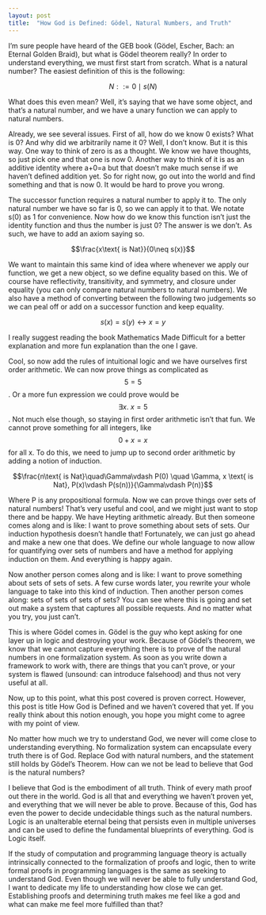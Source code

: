 ```yaml
---
layout: post
title:  "How God is Defined: Gödel, Natural Numbers, and Truth"
---
```

I’m sure people have heard of the GEB book (Gödel, Escher, Bach: an Eternal Golden Braid), but what is Gödel theorem really? In order to understand everything, we must first start from scratch. What is a natural number? The easiest definition of this is the following:

$$N ::= 0\mid s(N)$$

What does this even mean? Well, it’s saying that we have some object, and that’s a natural number, and we have a unary function we can apply to natural numbers.

Already, we see several issues. First of all, how do we know 0 exists? What is 0? And why did we arbitrarily name it 0? Well, I don’t know. But it is this way. One way to think of zero is as a thought. We know we have thoughts, so just pick one and that one is now 0. Another way to think of it is as an additive identity where a+0=a but that doesn’t make much sense if we haven’t defined addition yet. So for right now, go out into the world and find something and that is now 0. It would be hard to prove you wrong.

The successor function requires a natural number to apply it to. The only natural number we have so far is 0, so we can apply it to that. We notate s(0) as 1 for convenience. Now how do we know this function isn’t just the identity function and thus the number is just 0? The answer is we don’t. As such, we have to add an axiom saying so.

$$\frac{x\text{ is Nat}}{0\neq s(x)}$$

We want to maintain this same kind of idea where whenever we apply our function, we get a new object, so we define equality based on this. We of course have reflectivity, transitivity, and symmetry, and closure under equality (you can only compare natural numbers to natural numbers). We also have a method of converting between the following two judgements so we can peal off or add on a successor function and keep equality.

$$s(x)=s(y) \longleftrightarrow x=y$$

I really suggest reading the book Mathematics Made Difficult for a better explanation and more fun explanation than the one I gave.

Cool, so now add the rules of intuitional logic and we have ourselves first order arithmetic. We can now prove things as complicated as $$5=5$$. Or a more fun expression we could prove would be $$\exists x.\ x=5$$. Not much else though, so staying in first order arithmetic isn’t that fun. We cannot prove something for all integers, like $$0+x=x$$ for all x. To do this, we need to jump up to second order arithmetic by adding a notion of induction.

$$\frac{n\text{ is Nat}\quad\Gamma\vdash P(0) \quad \Gamma, x \text{ is Nat}, P(x)\vdash P(s(n))}{\Gamma\vdash P(n)}$$

Where P is any propositional formula. Now we can prove things over sets of natural numbers! That’s very useful and cool, and we might just want to stop there and be happy. We have Heyting arithmetic already. But then someone comes along and is like: I want to prove something about sets of sets. Our induction hypothesis doesn’t handle that! Fortunately, we can just go ahead and make a new one that does. We define our whole language to now allow for quantifying over sets of numbers and have a method for applying induction on them. And everything is happy again.

Now another person comes along and is like: I want to prove something about sets of sets of sets. A few curse words later, you rewrite your whole language to take into this kind of induction. Then another person comes along: sets of sets of sets of sets? You can see where this is going and set out make a system that captures all possible requests. And no matter what you try, you just can’t.

This is where Gödel comes in. Gödel is the guy who kept asking for one layer up in logic and destroying your work. Because of Gödel’s theorem, we know that we cannot capture everything there is to prove of the natural numbers in one formalization system. As soon as you write down a framework to work with, there are things that you can’t prove, or your system is flawed (unsound: can introduce falsehood) and thus not very useful at all.

Now, up to this point, what this post covered is proven correct. However, this post is title How God is Defined and we haven’t covered that yet. If you really think about this notion enough, you hope you might come to agree with my point of view.

No matter how much we try to understand God, we never will come close to understanding everything. No formalization system can encapsulate every truth there is of God. Replace God with natural numbers, and the statement still holds by Gödel’s Theorem. How can we not be lead to believe that God is the natural numbers?

I believe that God is the embodiment of all truth. Think of every math proof out there in the world. God is all that and everything we haven’t proven yet, and everything that we will never be able to prove. Because of this, God has even the power to decide undecidable things such as the natural numbers. Logic is an unalterable eternal being that persists even in multiple universes and can be used to define the fundamental blueprints of everything. God is Logic itself.

If the study of computation and programming language theory is actually intrinsically connected to the formalization of proofs and logic, then to write formal proofs in programming languages is the same as seeking to understand God. Even though we will never be able to fully understand God, I want to dedicate my life to understanding how close we can get. Establishing proofs and determining truth makes me feel like a god and what can make me feel more fulfilled than that?